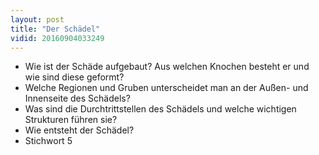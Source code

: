 ```yaml
---
layout: post
title: "Der Schädel"
vidid: 20160904033249
---
```

- Wie ist der Schäde aufgebaut? Aus welchen Knochen besteht er und wie sind diese geformt?
- Welche Regionen und Gruben unterscheidet man an der Außen- und Innenseite des Schädels?
- Was sind die Durchtrittstellen des Schädels und welche wichtigen Strukturen führen sie?
- Wie entsteht der Schädel?
- Stichwort 5

